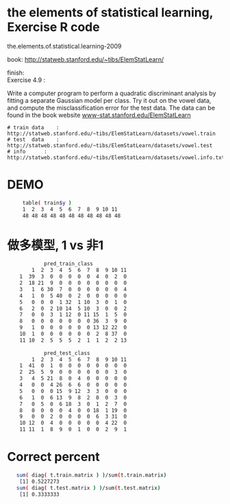 # the elements of statistical learning, Exercise R code
the.elements.of.statistical.learning-2009

book: http://statweb.stanford.edu/~tibs/ElemStatLearn/

finish:<br>
Exercise 4.9 : <br>

Write a computer program to perform a quadratic discriminant
analysis by fitting a separate Gaussian model per class. Try it out on the
vowel data, and compute the misclassification error for the test data. The
data can be found in the book website www-stat.stanford.edu/ElemStatLearn

	# train data 	: http://statweb.stanford.edu/~tibs/ElemStatLearn/datasets/vowel.train
	# test  data 	: http://statweb.stanford.edu/~tibs/ElemStatLearn/datasets/vowel.test
	# info		: http://statweb.stanford.edu/~tibs/ElemStatLearn/datasets/vowel.info.txt


 #  DEMO <br> 
```sh
	 table( train$y )
	 1  2  3  4  5  6  7  8  9 10 11 
	 48 48 48 48 48 48 48 48 48 48 48
```	
 #  做多模型, 1 vs 非1 <br> 	
 
```sh
     		pred_train_class
  	    1  2  3  4  5  6  7  8  9 10 11
	1  39  3  0  0  0  0  0  4  0  2  0
	2  18 21  9  0  0  0  0  0  0  0  0
	3   1  6 30  7  0  0  0  0  0  0  4
	4   1  0  5 40  0  2  0  0  0  0  0
	5   0  0  0  1 32  1 10  3  0  1  0
	6   2  0  2 10 14  5 10  3  0  0  2
	7   0  0  3  1 12  0 11 15  1  5  0
	8   0  0  0  0  0  0  0 36  3  9  0
	9   1  0  0  0  0  0  0 13 12 22  0
	10  1  0  0  0  0  0  0  2  8 37  0
	11 10  2  5  5  5  2  1  1  2  2 13
	   
     		pred_test_class
  	    1  2  3  4  5  6  7  8  9 10 11
   	1  41  0  1  0  0  0  0  0  0  0  0
   	2  25  5  9  0  0  0  0  0  0  3  0
   	3   4  5 21  8  0  4  0  0  0  0  0
   	4   0  0  4 26  6  6  0  0  0  0  0
   	5   0  0  0 15  9 12  3  3  0  0  0
   	6   1  0  6 13  9  8  2  0  0  3  0
   	7   0  5  0  6 18  3  0  1  2  7  0
   	8   0  0  0  0  4  0  0 18  1 19  0
   	9   0  0  2  0  0  0  0  6  3 31  0
	10 12  0  4  0  0  0  0  0  4 22  0
   	11 11  1  8  9  0  1  0  0  2  9  1	   
```	 
 #  Correct percent <br> 
 ```sh
	sum( diag( t.train.matrix ) )/sum(t.train.matrix)
	 [1] 0.5227273	
	sum( diag( t.test.matrix ) )/sum(t.test.matrix)
	 [1] 0.3333333	 
```		
	

	
	
	


